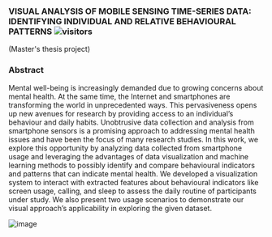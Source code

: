 ### VISUAL ANALYSIS OF MOBILE SENSING TIME-SERIES DATA: IDENTIFYING INDIVIDUAL AND RELATIVE BEHAVIOURAL PATTERNS ![visitors](https://visitor-badge.glitch.me/badge?page_id=mohd-muzamil.flaskDashboard)
(Master's thesis project)

### Abstract
Mental well-being is increasingly demanded due to growing concerns about mental
health. At the same time, the Internet and smartphones are transforming the world
in unprecedented ways. This pervasiveness opens up new avenues for research by
providing access to an individual’s behaviour and daily habits. Unobtrusive data
collection and analysis from smartphone sensors is a promising approach to addressing
mental health issues and have been the focus of many research studies. In this
work, we explore this opportunity by analyzing data collected from smartphone usage
and leveraging the advantages of data visualization and machine learning methods
to possibly identify and compare behavioural indicators and patterns that can indicate
mental health. We developed a visualization system to interact with extracted
features about behavioural indicators like screen usage, calling, and sleep to assess
the daily routine of participants under study. We also present two usage scenarios to
demonstrate our visual approach’s applicability in exploring the given dataset.

![image](https://user-images.githubusercontent.com/19529402/176933948-6d9ca602-e3ff-4303-a4da-9ba81d823597.png)
